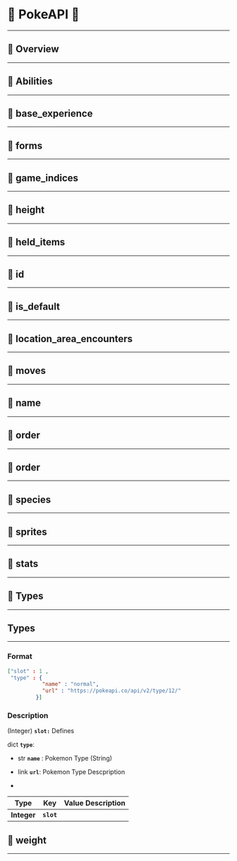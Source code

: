 # :cherries: PokeAPI :cherries:

--- 


## :cherries: Overview 

---


## :cherries: Abilities 

---


## :cherries: base_experience 

---




## :cherries: forms 

---



## :cherries: game_indices 

---




## :cherries: height 

---




## :cherries: held_items 

---


## :cherries: id 

---




## :cherries: is_default 

---




## :cherries: location_area_encounters 

---




## :cherries: moves 

---




## :cherries: name 

---



## :cherries: order 

---



## :cherries: order 

---


## :cherries: species 

---


## :cherries: sprites 

---


## :cherries: stats 

---

## :cherries: Types 

---

## Types 

---

### Format

```json
["slot" : 1 ,
 "type" : { 
           "name" : "normal",
           "url" : "https://pokeapi.co/api/v2/type/12/"
         }]
```

### Description

(Integer) **```slot:```** Defines 

dict **```type```**: 

* str **```name```** : Pokemon Type (String)

* link **```url```**: Pokemon Type Descpription
* 
| Type   | Key  | Value Description   |
|:---:|:---:|:---:|
| **Integer**  |  **```slot```** |   | 






## :cherries: weight 

---


